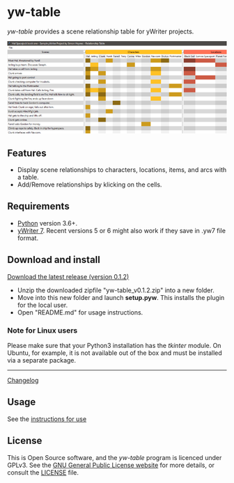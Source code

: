 # yw-table


*yw-table* provides a scene relationship table for yWriter projects. 

![Screenshot](Screenshots/screen01.png)

## Features

- Display scene relationships to characters, locations, items, and arcs with a table.
- Add/Remove relationships by klicking on the cells.

## Requirements

- [Python](https://www.python.org/) version 3.6+.
- [yWriter 7](http://spacejock.com/yWriter7.html). Recent versions 5 or 6 might also work if they save in .yw7 file format.

## Download and install

[Download the latest release (version 0.1.2)](https://github.com/peter88213/yw-table/raw/main/dist/yw-table_v0.1.2.zip)

- Unzip the downloaded zipfile "yw-table_v0.1.2.zip" into a new folder.
- Move into this new folder and launch **setup.pyw**. This installs the plugin for the local user.
- Open "README.md" for usage instructions.

### Note for Linux users

Please make sure that your Python3 installation has the *tkinter* module. On Ubuntu, for example, it is not available out of the box and must be installed via a separate package. 

------------------------------------------------------------------

[Changelog](changelog)

## Usage

See the [instructions for use](usage)

## License

This is Open Source software, and the *yw-table* program is licenced under GPLv3. See the
[GNU General Public License website](https://www.gnu.org/licenses/gpl-3.0.en.html) for more
details, or consult the [LICENSE](https://github.com/peter88213/yw-table/blob/main/LICENSE) file.
